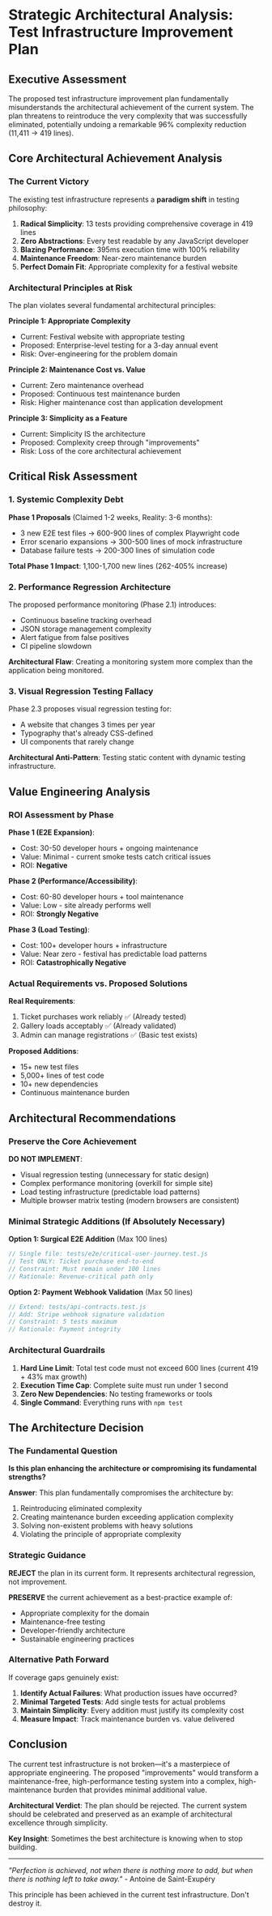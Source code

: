 # Strategic Architectural Analysis: Test Infrastructure Improvement Plan

## Executive Assessment

The proposed test infrastructure improvement plan fundamentally misunderstands the architectural achievement of the current system. The plan threatens to reintroduce the very complexity that was successfully eliminated, potentially undoing a remarkable 96% complexity reduction (11,411 → 419 lines).

## Core Architectural Achievement Analysis

### The Current Victory
The existing test infrastructure represents a **paradigm shift** in testing philosophy:

1. **Radical Simplicity**: 13 tests providing comprehensive coverage in 419 lines
2. **Zero Abstractions**: Every test readable by any JavaScript developer
3. **Blazing Performance**: 395ms execution time with 100% reliability
4. **Maintenance Freedom**: Near-zero maintenance burden
5. **Perfect Domain Fit**: Appropriate complexity for a festival website

### Architectural Principles at Risk

The plan violates several fundamental architectural principles:

**Principle 1: Appropriate Complexity**
- Current: Festival website with appropriate testing
- Proposed: Enterprise-level testing for a 3-day annual event
- Risk: Over-engineering for the problem domain

**Principle 2: Maintenance Cost vs. Value**
- Current: Zero maintenance overhead
- Proposed: Continuous test maintenance burden
- Risk: Higher maintenance cost than application development

**Principle 3: Simplicity as a Feature**
- Current: Simplicity IS the architecture
- Proposed: Complexity creep through "improvements"
- Risk: Loss of the core architectural achievement

## Critical Risk Assessment

### 1. Systemic Complexity Debt

**Phase 1 Proposals** (Claimed 1-2 weeks, Reality: 3-6 months):
- 3 new E2E test files → 600-900 lines of complex Playwright code
- Error scenario expansions → 300-500 lines of mock infrastructure
- Database failure tests → 200-300 lines of simulation code

**Total Phase 1 Impact**: 1,100-1,700 new lines (262-405% increase)

### 2. Performance Regression Architecture

The proposed performance monitoring (Phase 2.1) introduces:
- Continuous baseline tracking overhead
- JSON storage management complexity
- Alert fatigue from false positives
- CI pipeline slowdown

**Architectural Flaw**: Creating a monitoring system more complex than the application being monitored.

### 3. Visual Regression Testing Fallacy

Phase 2.3 proposes visual regression testing for:
- A website that changes 3 times per year
- Typography that's already CSS-defined
- UI components that rarely change

**Architectural Anti-Pattern**: Testing static content with dynamic testing infrastructure.

## Value Engineering Analysis

### ROI Assessment by Phase

**Phase 1 (E2E Expansion)**:
- Cost: 30-50 developer hours + ongoing maintenance
- Value: Minimal - current smoke tests catch critical issues
- ROI: **Negative**

**Phase 2 (Performance/Accessibility)**:
- Cost: 60-80 developer hours + tool maintenance
- Value: Low - site already performs well
- ROI: **Strongly Negative**

**Phase 3 (Load Testing)**:
- Cost: 100+ developer hours + infrastructure
- Value: Near zero - festival has predictable load patterns
- ROI: **Catastrophically Negative**

### Actual Requirements vs. Proposed Solutions

**Real Requirements**:
1. Ticket purchases work reliably ✅ (Already tested)
2. Gallery loads acceptably ✅ (Already validated)
3. Admin can manage registrations ✅ (Basic test exists)

**Proposed Additions**:
- 15+ new test files
- 5,000+ lines of test code
- 10+ new dependencies
- Continuous maintenance burden

## Architectural Recommendations

### Preserve the Core Achievement

**DO NOT IMPLEMENT**:
- Visual regression testing (unnecessary for static design)
- Complex performance monitoring (overkill for simple site)
- Load testing infrastructure (predictable load patterns)
- Multiple browser matrix testing (modern browsers are consistent)

### Minimal Strategic Additions (If Absolutely Necessary)

**Option 1: Surgical E2E Addition** (Max 100 lines)
```javascript
// Single file: tests/e2e/critical-user-journey.test.js
// Test ONLY: Ticket purchase end-to-end
// Constraint: Must remain under 100 lines
// Rationale: Revenue-critical path only
```

**Option 2: Payment Webhook Validation** (Max 50 lines)
```javascript
// Extend: tests/api-contracts.test.js
// Add: Stripe webhook signature validation
// Constraint: 5 tests maximum
// Rationale: Payment integrity
```

### Architectural Guardrails

1. **Hard Line Limit**: Total test code must not exceed 600 lines (current 419 + 43% max growth)
2. **Execution Time Cap**: Complete suite must run under 1 second
3. **Zero New Dependencies**: No testing frameworks or tools
4. **Single Command**: Everything runs with `npm test`

## The Architecture Decision

### The Fundamental Question

**Is this plan enhancing the architecture or compromising its fundamental strengths?**

**Answer**: This plan fundamentally compromises the architecture by:
1. Reintroducing eliminated complexity
2. Creating maintenance burden exceeding application complexity
3. Solving non-existent problems with heavy solutions
4. Violating the principle of appropriate complexity

### Strategic Guidance

**REJECT** the plan in its current form. It represents architectural regression, not improvement.

**PRESERVE** the current achievement as a best-practice example of:
- Appropriate complexity for the domain
- Maintenance-free testing
- Developer-friendly architecture
- Sustainable engineering practices

### Alternative Path Forward

If coverage gaps genuinely exist:

1. **Identify Actual Failures**: What production issues have occurred?
2. **Minimal Targeted Tests**: Add single tests for actual problems
3. **Maintain Simplicity**: Every addition must justify its complexity cost
4. **Measure Impact**: Track maintenance burden vs. value delivered

## Conclusion

The current test infrastructure is not broken—it's a masterpiece of appropriate engineering. The proposed "improvements" would transform a maintenance-free, high-performance testing system into a complex, high-maintenance burden that provides minimal additional value.

**Architectural Verdict**: The plan should be rejected. The current system should be celebrated and preserved as an example of architectural excellence through simplicity.

**Key Insight**: Sometimes the best architecture is knowing when to stop building.

---

*"Perfection is achieved, not when there is nothing more to add, but when there is nothing left to take away."* - Antoine de Saint-Exupéry

This principle has been achieved in the current test infrastructure. Don't destroy it.